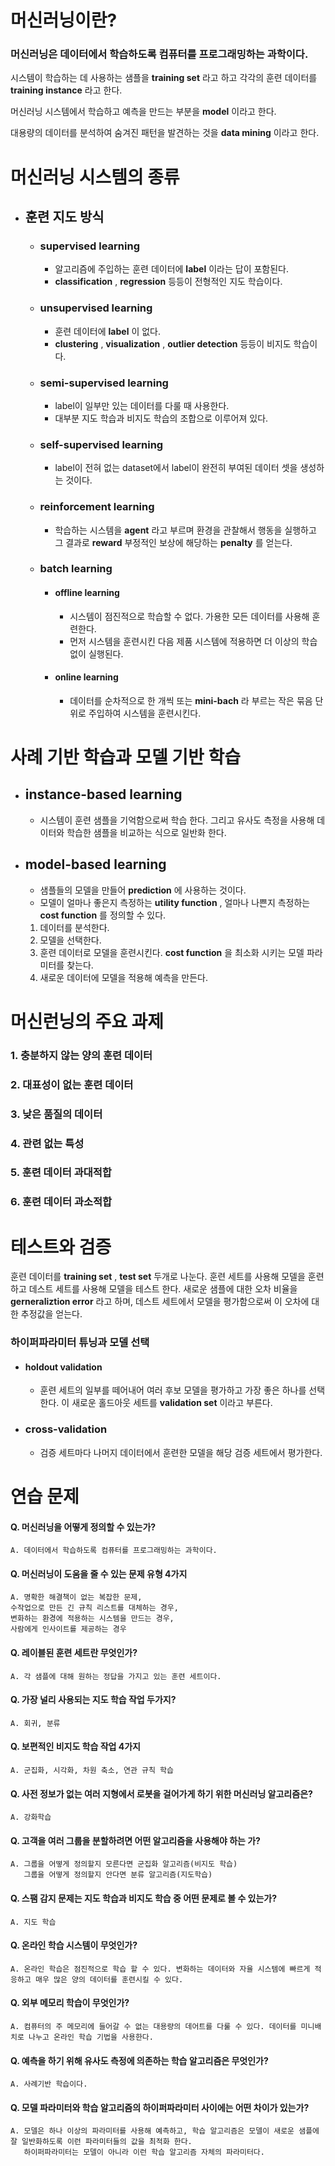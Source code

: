 # 머신러닝이란?
### 머신러닝은 데이터에서 학습하도록 컴퓨터를 프로그래밍하는 과학이다.

시스템이 학습하는 데 사용하는 샘플을 __training set__ 라고 하고 각각의 훈련 데이터를 __training instance__ 라고 한다.

머신러닝 시스템에서 학습하고 예측을 만드는 부분을 __model__ 이라고 한다.

대용량의 데이터를 분석하여 숨겨진 패턴을 발견하는 것을 __data mining__ 이라고 한다.

# 머신러닝 시스템의 종류
* ## 훈련 지도 방식
  * ### __supervised learning__  
    * 알고리즘에 주입하는 훈련 데이터에 __label__ 이라는 답이 포함된다.
    * __classification__ , __regression__ 등등이 전형적인 지도 학습이다.
  * ### __unsupervised learning__
    * 훈련 데이터에 __label__ 이 없다.
    * __clustering__ , __visualization__ , __outlier detection__ 등등이 비지도 학습이다.
  * ### __semi-supervised learning__
    * label이 일부만 있는 데이터를 다룰 때 사용한다.
    * 대부분 지도 학습과 비지도 학습의 조합으로 이루어져 있다.
  * ### __self-supervised learning__
    * label이 전혀 없는 dataset에서 label이 완전히 부여된 데이터 셋을 생성하는 것이다.
  * ### __reinforcement learning__
    * 학습하는 시스템을 __agent__ 라고 부르며 환경을 관찰해서 행동을 실행하고 그 결과로 __reward__ 부정적인 보상에 해당하는 __penalty__ 를 얻는다.
  * ### __batch learning__
    * #### __offline learning__
      *  시스템이 점진적으로 학습할 수 없다. 가용한 모든 데이터를 사용해 훈련한다. 
      * 먼저 시스템을 훈련시킨 다음 제품 시스템에 적용하면 더 이상의 학습 없이 실행된다.
    * #### __online learning__
      * 데이터를 순차적으로 한 개씩 또는 __mini-bach__ 라 부르는 작은 묶음 단위로 주입하여 시스템을 훈련시킨다.

# 사례 기반 학습과 모델 기반 학습
* ## __instance-based learning__ 
  * 시스템이 훈련 샘플을 기억함으로써 학습 한다. 그리고 유사도 측정을 사용해 데이터와 학습한 샘플을 비교하는 식으로 일반화 한다.
* ## __model-based learning__
  * 샘플들의 모델을 만들어 __prediction__ 에 사용하는 것이다.
  * 모델이 얼마나 좋은지 측정하는 __utility function__ , 얼마나 나쁜지 측정하는 __cost function__ 를 정의할 수 있다.
  1. 데이터를 분석한다.
  2. 모델을 선택한다.
  3. 훈련 데이터로 모델을 훈련시킨다. __cost function__ 을 최소화 시키는 모델 파라미터를 찾는다.
  4. 새로운 데이터에 모델을 적용해 예측을 만든다.

# 머신런닝의 주요 과제
### 1.  충분하지 않는 양의 훈련 데이터
### 2.  대표성이 없는 훈련 데이터
### 3.   낮은 품질의 데이터
### 4.  관련 없는 특성
### 5.  훈련 데이터 과대적합
### 6.  훈련 데이터 과소적합

# 테스트와 검증
훈련 데이터를 __training set__ , __test set__ 두개로 나눈다. 훈련 세트를 사용해 모델을 훈련하고 데스트 세트를 사용해 모델을 테스트 한다.
새로운 샘플에 대한 오차 비율을 __gerneraliztion error__ 라고 하며, 데스트 세트에서 모델을 평가함으로써 이 오차에 대한 추정값을 얻는다.

### 하이퍼파라미터 튜닝과 모델 선택
* #### __holdout validation__
  * 훈련 세트의 일부를 떼어내어 여러 후보 모델을 평가하고 가장 좋은 하나를 선택한다. 이 새로운 홀드아웃 세트를 __validation set__ 이라고 부른다.
* ### __cross-validation__
  * 검증 세트마다 나머지 데이터에서 훈련한 모델을 해당 검증 세트에서 평가한다. 

# 연습 문제
#### Q. 머신러닝을 어떻게 정의할 수 있는가?
    A. 데이터에서 학습하도록 컴퓨터를 프로그래밍하는 과학이다.
#### Q. 머신러닝이 도움을 줄 수 있는 문제 유형 4가지
    A. 명확한 해결책이 없는 복잡한 문제, 
    수작업으로 만든 긴 규칙 리스트를 대체하는 경우, 
    변화하는 환경에 적용하는 시스템을 만드는 경우, 
    사람에게 인사이트를 제공하는 경우
#### Q. 레이블된 훈련 세트란 무엇인가?
    A. 각 샘플에 대해 원하는 정답을 가지고 있는 훈련 세트이다.
#### Q. 가장 널리 사용되는 지도 학습 작업 두가지?
    A. 회귀, 분류
#### Q. 보편적인 비지도 학습 작업 4가지
    A. 군집화, 시각화, 차원 축소, 연관 규칙 학습
#### Q. 사전 정보가 없는 여러 지형에서 로봇을 걸어가게 하기 위한 머신러닝 알고리즘은?
    A. 강화학습
#### Q. 고객을 여러 그룹을 분할하려면 어떤 알고리즘을 사용해야 하는 가?
    A. 그룹을 어떻게 정의할지 모른다면 군집화 알고리즘(비지도 학습)
       그룹을 어떻게 정의할지 안다면 분류 알고리즘(지도학습)
#### Q. 스팸 감지 문제는 지도 학습과 비지도 학습 중 어떤 문제로 볼 수 있는가?
    A. 지도 학습
#### Q. 온라인 학습 시스템이 무엇인가?
    A. 온라인 학습은 점진적으로 학습 할 수 있다. 변화하는 데이터와 자율 시스템에 빠르게 적응하고 매우 많은 양의 데이터를 훈련시킬 수 있다.
#### Q. 외부 메모리 학습이 무엇인가?
    A. 컴퓨터의 주 메모리에 들어갈 수 없는 대용량의 데어트를 다룰 수 있다. 데이터를 미니배치로 나누고 온라인 학습 기법을 사용한다.
#### Q. 예측을 하기 위해 유사도 측정에 의존하는 학습 알고리즘은 무엇인가?
    A. 사례기반 학습이다.
#### Q. 모델 파라미터와 학습 알고리즘의 하이퍼파라미터 사이에는 어떤 차이가 있는가?
    A. 모델은 하나 이상의 파라미터를 사용해 예측하고, 학습 알고리즘은 모델이 새로운 샘플에 잘 일반화하도록 이런 파라미터들의 값을 최적화 한다.
       하이퍼파라미터는 모델이 아니라 이런 학습 알고리즘 자체의 파라미터다.